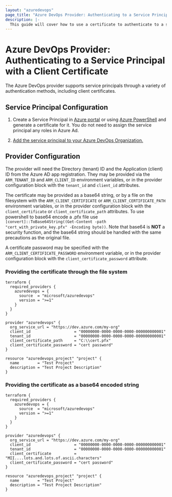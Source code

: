 ```yaml
---
layout: "azuredevops"
page_title: "Azure DevOps Provider: Authenticating to a Service Principal with a Client Certificate"
description: |-
  This guide will cover how to use a certificate to authenticate to a service principal for use with Azure DevOps.
---
```


# Azure DevOps Provider: Authenticating to a Service Principal with a Client Certificate

The Azure DevOps provider supports service principals through a variety of authentication methods, including client certificates.

## Service Principal Configuration

1. Create a Service Principal in [Azure portal](https://learn.microsoft.com/en-us/azure/active-directory/develop/howto-create-service-principal-portal) or
using [Azure PowerShell](https://learn.microsoft.com/en-us/azure/active-directory/develop/howto-authenticate-service-principal-powershell) and generate a certificate for it. You do not need to assign the service principal any roles in Azure Ad.

2. [Add the service principal to your Azure DevOps Organization.](https://learn.microsoft.com/en-us/azure/devops/integrate/get-started/authentication/service-principal-managed-identity?view=azure-devops#2-add-and-manage-service-principal-in-an-azure-devops-organization)

## Provider Configuration

The provider will need the Directory (tenant) ID and the Application (client) ID from the Azure AD app registration. They may be provided via the `ARM_TENANT_ID` and `ARM_CLIENT_ID` environment variables, or in the provider configuration block with the `tenant_id` and `client_id` attributes.

The certificate may be provided as a base64 string, or by a file on the filesystem with the `ARM_CLIENT_CERTIFICATE` or `ARM_CLIENT_CERTIFICATE_PATH` environment variables, or in the provider configuration block with the `client_certificate` or `client_certificate_path` attributes. To use powershell to base64 encode a .pfx file use `[convert]::ToBase64String((Get-Content -path "cert_with_private_key.pfx" -Encoding byte))`. Note that base64 is **NOT** a security function, and the base64 string should be handled with the same precautions as the original file.

A certificate password may be specified with the `ARM_CLIENT_CERTIFICATE_PASSWORD` environment variable, or in the provider configuration block with the `client_certificate_password` attribute.

### Providing the certificate through the file system

```hcl
terraform {
  required_providers {
    azuredevops = {
      source  = "microsoft/azuredevops"
      version = ">=1"
    }
  }
}

provider "azuredevops" {
  org_service_url = "https://dev.azure.com/my-org"
  client_id                   = "00000000-0000-0000-0000-000000000001"
  tenant_id                   = "00000000-0000-0000-0000-000000000001"
  client_certificate_path     = "C:\\cert.pfx"
  client_certificate_password = "cert password"
}

resource "azuredevops_project" "project" {
  name        = "Test Project"
  description = "Test Project Description"
}
```

### Providing the certificate as a base64 encoded string

```hcl
terraform {
  required_providers {
    azuredevops = {
      source  = "microsoft/azuredevops"
      version = ">=1"
    }
  }
}

provider "azuredevops" {
  org_service_url = "https://dev.azure.com/my-org"
  client_id                   = "00000000-0000-0000-0000-000000000001"
  tenant_id                   = "00000000-0000-0000-0000-000000000001"
  client_certificate          = "MII....lots.and.lots.of.ascii.characters"
  client_certificate_password = "cert password"
}

resource "azuredevops_project" "project" {
  name        = "Test Project"
  description = "Test Project Description"
}
```
